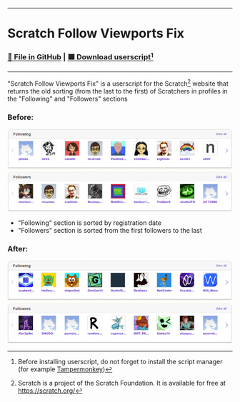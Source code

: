 <hr>

# Scratch Follow Viewports Fix
### [📄 File in GitHub](scratchFollowViewportsFix.user.js) | [🟩 Download userscript](https://raw.githubusercontent.com/DDen4ik-12/data-files/refs/heads/main/scratchFollowViewportsFix.user.js)[^1]

<hr>

"Scratch Follow Viewports Fix" is a userscript for the Scratch[^2] website that returns the old sorting (from the last to the first) of Scratchers in profiles in the "Following" and "Followers" sections

### Before:
![Before](https://raw.githubusercontent.com/DDen4ik-12/data-files/refs/heads/main/readmeAssets/scratchFollowViewportsFixBefore.png)
* "Following" section is sorted by registration date
* "Followers" section is sorted from the first followers to the last

### After:
![After](https://raw.githubusercontent.com/DDen4ik-12/data-files/refs/heads/main/readmeAssets/scratchFollowViewportsFixAfter.png)

[^1]: Before installing userscript, do not forget to install the script manager (for example [Tampermonkey](https://www.tampermonkey.net/))
[^2]: Scratch is a project of the Scratch Foundation. It is available for free at https://scratch.org/
